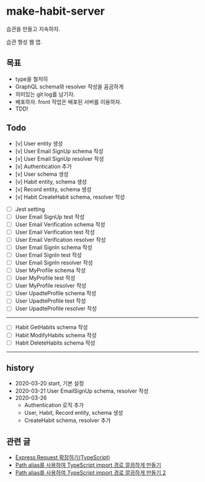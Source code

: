 # make-habit-server

습관을 만들고 지속하자.

습관 형성 웹 앱.

## 목표

- type을 철저히
- GraphQL schema와 resolver 작성을 꼼곰하게
- 의미있는 git log를 남기자.
- 배포하자. front 작업은 배포된 서버를 이용하자.
- TDD!

## Todo

- [v] User entity 생성
- [v] User Email SignUp schema 작성
- [v] User Email SignUp resolver 작성
- [v] Authentication 추가
- [v] User schema 생성
- [v] Habit entity, schema 생성
- [v] Record entity, schema 생성
- [v] Habit CreateHabit schema, resolver 작성

- [ ] Jest setting
- [ ] User Email SignUp test 작성
- [ ] User Email Verification schema 작성
- [ ] User Email Verification test 작성
- [ ] User Email Verification resolver 작성
- [ ] User Email SignIn schema 작성
- [ ] User Email SignIn test 작성
- [ ] User Email SignIn resolver 작성
- [ ] User MyProfile schema 작성
- [ ] User MyProfile test 작성
- [ ] User MyProfile resolver 작성
- [ ] User UpadteProfile schema 작성
- [ ] User UpadteProfile test 작성
- [ ] User UpadteProfile resolver 작성

---

- [ ] Habit GetHabits schema 작성
- [ ] Habit ModifyHabits schema 작성
- [ ] Habit DeleteHabits schema 작성

---

## history

- 2020-03-20 start, 기본 설정
- 2020-03-21 User EmailSignUp schema, resolver 작성
- 2020-03-26
  - Authentication 로직 추가
  - User, Habit, Record entity, schema 생성
  - CreateHabit schema, resolver 추가

## 관련 글

- [Express Request 확장하기(TypeScript)](https://blog.doitreviews.com/development/2020-03-26-extend-express-request-type-in-typescript/)
- [Path alias를 사용하여 TypeScript import 경로 깔끔하게 만들기](https://blog.doitreviews.com/development/2020-03-04-using-path-alias-in-typescript/)
- [Path alias를 사용하여 TypeScript import 경로 깔끔하게 만들기 2](https://blog.doitreviews.com/development/2020-03-26-using-path-alias-in-typescript-2/)
